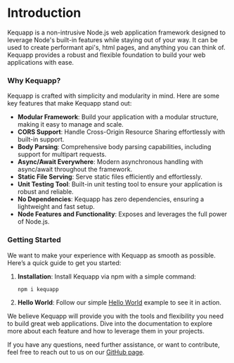 # Introduction

Kequapp is a non-intrusive Node.js web application framework designed to leverage Node's built-in features while staying out of your way. It can be used to create performant api's, html pages, and anything you can think of. Kequapp provides a robust and flexible foundation to build your web applications with ease.

### Why Kequapp?

Kequapp is crafted with simplicity and modularity in mind. Here are some key features that make Kequapp stand out:

- **Modular Framework**: Build your application with a modular structure, making it easy to manage and scale.
- **CORS Support**: Handle Cross-Origin Resource Sharing effortlessly with built-in support.
- **Body Parsing**: Comprehensive body parsing capabilities, including support for multipart requests.
- **Async/Await Everywhere**: Modern asynchronous handling with async/await throughout the framework.
- **Static File Serving**: Serve static files efficiently and effortlessly.
- **Unit Testing Tool**: Built-in unit testing tool to ensure your application is robust and reliable.
- **No Dependencies**: Kequapp has zero dependencies, ensuring a lightweight and fast setup.
- **Node Features and Functionality**: Exposes and leverages the full power of Node.js.

### Getting Started

We want to make your experience with Kequapp as smooth as possible. Here’s a quick guide to get you started:

1. **Installation**: Install Kequapp via npm with a simple command:
   ```
   npm i kequapp
   ```

2. **Hello World**: Follow our simple [Hello World](/getting-started/hello-world.html) example to see it in action.

We believe Kequapp will provide you with the tools and flexibility you need to build great web applications. Dive into the documentation to explore more about each feature and how to leverage them in your projects.

If you have any questions, need further assistance, or want to contribute, feel free to reach out to us on our <a href="https://github.com/Kequc/kequapp" target="_blank">GitHub page</a>.
